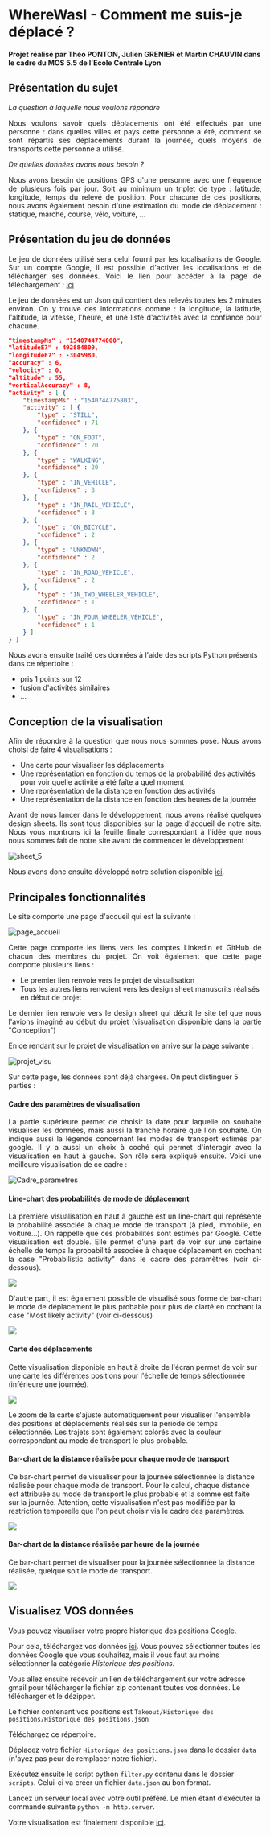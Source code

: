 # WhereWasI - Comment me suis-je déplacé ?

**Projet réalisé par Théo PONTON, Julien GRENIER et Martin CHAUVIN dans le cadre du MOS 5.5 de l'Ecole Centrale Lyon**

## Présentation du sujet

*La question à laquelle nous voulons répondre*

<p style="text-align:justify">Nous voulons savoir quels déplacements ont été effectués par une personne : dans quelles villes et pays cette personne a été, comment se sont répartis ses déplacements durant la journée, quels moyens de transports cette personne a utilisé. </p>

*De quelles données avons nous besoin ?*

<p style="text-align:justify">Nous avons besoin de positions GPS d'une personne avec une fréquence de plusieurs fois par jour. Soit au minimum un triplet de type : latitude, longitude, temps du relevé de position.
Pour chacune de ces positions, nous avons également besoin d'une estimation du mode de déplacement : statique, marche, course, vélo, voiture, ...</p>

## Présentation du jeu de données

<p style="text-align:justify">Le jeu de données utilisé sera celui fourni par les localisations de Google. Sur un compte Google, il est possible d'activer les localisations et de télécharger ses données. Voici le lien pour accéder à la page de téléchargement : <a href="https://support.google.com/accounts/answer/3024190?hl=fr">ici</a></p>

<p style="text-align:justify">Le jeu de données est un Json qui contient des relevés toutes les 2 minutes environ. On y trouve des informations comme : la longitude, la latitude, l'altitude, la vitesse, l'heure, et une liste d'activités avec la confiance pour chacune.</p>

```json
"timestampMs" : "1540744774000",
"latitudeE7" : 492884809,
"longitudeE7" : -3045980,
"accuracy" : 6,
"velocity" : 0,
"altitude" : 55,
"verticalAccuracy" : 8,
"activity" : [ {
    "timestampMs" : "1540744775803",
    "activity" : [ {
        "type" : "STILL",
        "confidence" : 71
    }, {
        "type" : "ON_FOOT",
        "confidence" : 20
    }, {
        "type" : "WALKING",
        "confidence" : 20
    }, {
        "type" : "IN_VEHICLE",
        "confidence" : 3
    }, {
        "type" : "IN_RAIL_VEHICLE",
        "confidence" : 3
    }, {
        "type" : "ON_BICYCLE",
        "confidence" : 2
    }, {
        "type" : "UNKNOWN",
        "confidence" : 2
    }, {
        "type" : "IN_ROAD_VEHICLE",
        "confidence" : 2
    }, {
        "type" : "IN_TWO_WHEELER_VEHICLE",
        "confidence" : 1
    }, {
        "type" : "IN_FOUR_WHEELER_VEHICLE",
        "confidence" : 1
    } ]
} ]
```

Nous avons ensuite traité ces données à l'aide des scripts Python présents dans ce répertoire :

- pris 1 points sur 12
- fusion d'activités similaires
- ...

## Conception de la visualisation

<p style="text-align : justify">Afin de répondre à la question que nous nous sommes posé. Nous avons choisi de faire 4 visualisations :
 <ul>
  <li>Une carte pour visualiser les déplacements</li>
  <li>Une représentation en fonction du temps de la probabilité des activités pour voir quelle activité a été faîte a quel moment</li>
  <li>Une représentation de la distance en fonction des activités</li>
  <li>Une représentation de la distance en fonction des heures de la journée</li>
</ul>
</p>

<p style="text-align : justify">Avant de nous lancer dans le développement, nous avons réalisé quelques design sheets. Ils sont tous disponibles sur la page d'accueil de notre site. Nous vous montrons ici la feuille finale correspondant à l'idée que nous nous sommes fait de notre site avant de commencer le développement :</p>

![sheet_5](visualisations/sheet_5_bis.jpg)



Nous avons donc ensuite développé notre solution disponible <a href="https://neyri.github.io/Projet-Data-viz/">ici</a>.

## Principales fonctionnalités

Le site comporte une page d'accueil qui est la suivante :

![page_accueil](img/page_accueil.PNG)

<p style = "text-align : justify">Cette page comporte les liens vers les comptes LinkedIn et GitHub de chacun des membres du projet. On voit également que cette page comporte plusieurs liens :</p>

- Le premier lien renvoie vers le projet de visualisation
- Tous les autres liens renvoient vers les design sheet manuscrits réalisés en début de projet

<p style = "text-align : justify">Le dernier lien renvoie vers le design sheet qui décrit le site tel que nous l'avions imaginé au début du projet (visualisation disponible dans la partie "Conception")</p>

En ce rendant sur le projet de visualisation on arrive sur la page suivante :

![projet_visu](img/projet_visu.PNG)

Sur cette page, les données sont déjà chargées. On peut distinguer 5 parties :

#### Cadre des paramètres de visualisation

<p style = "text-align : justify">La partie supérieure permet de choisir la date pour laquelle on souhaite visualiser les données, mais aussi la tranche horaire que l'on souhaite. On indique aussi la légende concernant les modes de transport estimés par google. Il y a aussi un choix à coché qui permet d'interagir avec la visualisation en haut à gauche. Son rôle sera expliqué ensuite.
Voici une meilleure visualisation de ce cadre :</p>

![Cadre_parametres](img/Cadre_parametres.PNG)



#### Line-chart des probabilités de mode de déplacement

<p style = "text-align : justify"> La première visualisation en haut à gauche est un line-chart qui représente la probabilité associée à chaque mode de transport (à pied, immobile, en voiture...). On rappelle que ces probabilités sont estimés par Google.
Cette visualisation est double. Elle permet d'une part de voir sur une certaine échelle de temps la probabilité associée à chaque déplacement en cochant la case "Probabilistic activity" dans le cadre des paramètres (voir ci-dessous).</p>
<img src = "img/line_chart_1.PNG" style = "margin-left :auto; margin-right : auto; display : block">

<p style = "text-align : justify">D'autre part, il est également possible de visualisé sous forme de bar-chart le mode de déplacement le plus probable pour plus de clarté en cochant la case "Most likely activity" (voir ci-dessous)</p>

<img src = "img/line_chart_2.PNG" style = "margin-left :auto; margin-right : auto; display : block">



#### Carte des déplacements

Cette visualisation disponible en haut à droite de l'écran permet de voir sur une carte les différentes positions pour l'échelle de temps sélectionnée (inférieure une journée).

<img src = "img/map_1.PNG" style = "margin-left :auto; margin-right : auto; display : block">

Le zoom de la carte s'ajuste automatiquement pour visualiser l'ensemble des positions et déplacements réalisés sur la période de temps sélectionnée. Les trajets sont également colorés avec la couleur correspondant au mode de transport le plus probable.



#### Bar-chart de la distance réalisée pour chaque mode de transport

Ce bar-chart permet de visualiser pour la journée sélectionnée la distance réalisée pour chaque mode de transport. Pour le calcul, chaque distance est attribuée au mode de transport le plus probable et la somme est faite sur la journée. Attention, cette visualisation n'est pas modifiée par la restriction temporelle que l'on  peut choisir via le cadre des paramètres.

<img src = "img/bar_chart_activity_1.PNG" style = "margin-left :auto; margin-right : auto; display : block">



#### Bar-chart de la distance réalisée par heure de la journée

Ce bar-chart permet de visualiser pour la journée sélectionnée la distance réalisée, quelque soit le mode de transport.

<img src = "img/bar_chart_distance_1.PNG" style = "margin-left :auto; margin-right : auto; display : block">



## Visualisez VOS données

Vous pouvez visualiser votre propre historique des positions Google.

Pour cela, téléchargez vos données [ici](https://takeout.google.com/). Vous pouvez sélectionner toutes les données Google que vous souhaitez, mais il vous faut au moins sélectionner la catégorie *Historique des positions*.

Vous allez ensuite recevoir un lien de téléchargement sur votre adresse gmail pour télécharger le fichier zip contenant toutes vos données. Le télécharger et le dézipper.

Le fichier contenant vos positions est `Takeout/Historique des positions/Historique des positions.json`



Téléchargez ce répertoire.

Déplacez votre fichier `Historique des positions.json` dans le dossier `data` (n'ayez pas peur de remplacer notre fichier).

Exécutez ensuite le script python `filter.py` contenu dans le dossier `scripts`. Celui-ci va créer un fichier `data.json` au bon format.



Lancez un serveur local avec votre outil préféré. Le mien étant d'exécuter la commande suivante `python -m http.server`.

Votre visualisation est finalement disponible [ici](http://localhost:8000/visualisations/data_analysis.html).